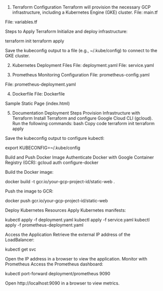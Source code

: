 1. Terraform Configuration
Terraform will provision the necessary GCP infrastructure, including a Kubernetes Engine (GKE) cluster.
File: main.tf

File: variables.tf

Steps to Apply Terraform
Initialize and deploy infrastructure:

terraform init
terraform apply

Save the kubeconfig output to a file (e.g., ~/.kube/config) to connect to the GKE cluster.

2. Kubernetes Deployment Files
File: deployment.yaml
File: service.yaml


3. Prometheus Monitoring Configuration
File: prometheus-config.yaml


File: prometheus-deployment.yaml


4. Dockerfile
File: Dockerfile

Sample Static Page (index.html)


5. Documentation
Deployment Steps
Provision Infrastructure with Terraform
Install Terraform and configure Google Cloud CLI (gcloud).
Run the following commands:
bash
Copy code
terraform init
terraform apply

Save the kubeconfig output to configure kubectl:

export KUBECONFIG=~/.kube/config


Build and Push Docker Image
Authenticate Docker with Google Container Registry (GCR):
gcloud auth configure-docker

Build the Docker image:

docker build -t gcr.io/your-gcp-project-id/static-web .

Push the image to GCR:

docker push gcr.io/your-gcp-project-id/static-web

Deploy Kubernetes Resources
Apply Kubernetes manifests:

kubectl apply -f deployment.yaml
kubectl apply -f service.yaml
kubectl apply -f prometheus-deployment.yaml

Access the Application
Retrieve the external IP address of the LoadBalancer:

kubectl get svc

Open the IP address in a browser to view the application.
Monitor with Prometheus
Access the Prometheus dashboard:

kubectl port-forward deployment/prometheus 9090

Open http://localhost:9090 in a browser to view metrics.
